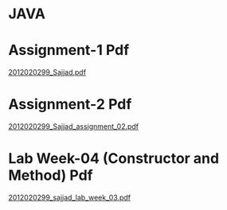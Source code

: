 # JAVA
# Assignment-1 Pdf 
[2012020299_Sajjad.pdf](https://github.com/sajjad-njr/JAVA/files/6904234/2012020299_Sajjad.pdf)
# Assignment-2 Pdf 
[2012020299_Sajjad_assignment_02.pdf](https://github.com/sajjad-njr/JAVA/files/7279715/2012020299_Sajjad_assignment_02.pdf)
# Lab Week-04 (Constructor and Method) Pdf
[2012020299_sajjad_lab_week_03.pdf](https://github.com/sajjad-njr/JAVA/files/7280388/2012020299_sajjad_lab_week_03.pdf)
